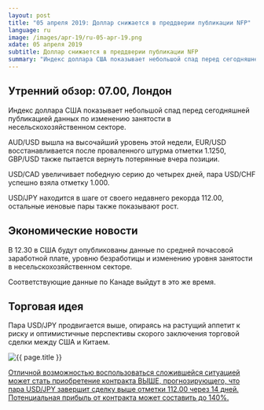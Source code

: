 ```yaml
---
layout: post
title: "05 апреля 2019: Доллар снижается в преддверии публикации NFP"
language: ru
image: /images/apr-19/ru-05-apr-19.png
xdate: 05 апреля 2019
subtitle: Доллар снижается в преддверии публикации NFP
summary: "Индекс доллара США показывает небольшой спад перед сегодняшней публикацией данных по изменению занятости в несельскохозяйственном секторе. AUD/USD вышла на высочайший уровень этой недели, EUR/USD восстанавливается после проваленного штурма отметки 1.1250"
---
```

## Утренний обзор: 07.00, Лондон
 
Индекс доллара США показывает небольшой спад перед сегодняшней публикацией данных по изменению занятости в несельскохозяйственном секторе.

AUD/USD вышла на высочайший уровень этой недели, EUR/USD восстанавливается после проваленного штурма отметки 1.1250, GBP/USD также пытается вернуть потерянные вчера позиции.

USD/CAD увеличивает победную серию до четырех дней, пара USD/CHF успешно взяла отметку 1.000.

USD/JPY находится в шаге от своего недавнего рекорда 112.00, остальные иеновые пары также показывают рост.
 
## Экономические новости
 
В 12.30 в США будут опубликованы данные по средней почасовой заработной плате, уровню безработицы и изменению уровня занятости в несельскохозяйственном секторе.

Соответствующие данные по Канаде выйдут в это же время.
 
## Торговая идея
 
Пара USD/JPY продвигается выше, опираясь на растущий аппетит к риску и оптимистичные перспективы скорого заключения торговой сделки между США и Китаем.

<img src="{{ site.url }}/images/apr-19/ru-05-apr-19.png" alt="{{ page.title }}"  title="{{ page.title }}">

<a href="%LINK%%?currency=USD&amp;market=forex&underlying=frxUSDJPY&formname=higherlower&duration_amount=14&duration_units=d&amount=10&amount_type=stake&expiry_type=duration&barrier=112" target="_blank" rel="noopener noreferrer nofollow">Отличной возможностью воспользоваться сложившейся ситуацией может стать приобретение контракта ВЫШЕ, прогнозирующего, что пара USD/JPY завершит сделку выше отметки 112.00 через 14 дней. Потенциальная прибыль от контракта может составить до 140%.</a>
